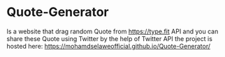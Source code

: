 # Quote-Generator
Is a website that drag random Quote from https://type.fit API and you can share these Quote using Twitter by the help of Twitter API
the project is hosted here: https://mohamdselaweofficial.github.io/Quote-Generator/
